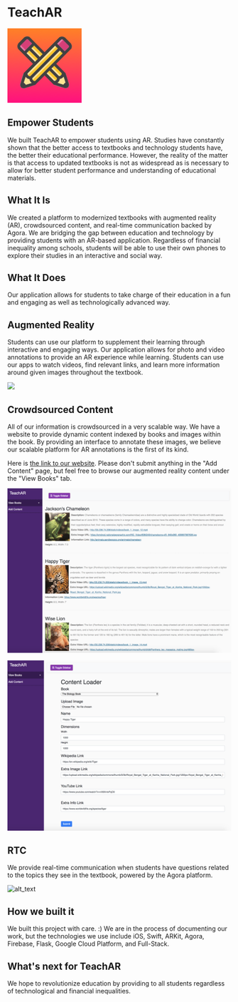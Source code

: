 # TeachAR

![alt text](Assets/logo.png "TeachAR Logo")


## Empower Students

We built TeachAR to empower students using AR. Studies have constantly shown that the better access to textbooks and technology students have, the better their educational performance. However, the reality of the matter is that access to updated textbooks is not as widespread as is necessary to allow for better student performance and understanding of educational materials.

## What It Is

We created a platform to modernized textbooks with augmented reality (AR), crowdsourced content, and real-time communication backed by Agora. We are bridging the gap between education and technology by providing students with an AR-based application. Regardless of financial inequality among schools, students will be able to use their own phones to explore their studies in an interactive and social way.

## What It Does

Our application allows for students to take charge of their education in a fun and engaging as well as technologically advanced way.

## Augmented Reality

Students can use our platform to supplement their learning through interactive and engaging ways. Our application allows for photo and video annotations to provide an AR experience while learning. Students can use our apps to watch videos, find relevant links, and learn more information around given images throughout the textbook.

![](https://media.giphy.com/media/21SpqV0OkSEYMeuMQB/giphy.gif)

## Crowdsourced Content

All of our information is crowdsourced in a very scalable way. We have a website to provide dynamic content indexed by books and images within the book. By providing an interface to annotate these images, we believe our scalable platform for AR annotations is the first of its kind.

Here is [the link to our website](http://35.236.74.206/). Please don't submit anything in the "Add Content" page, but feel free to browse our augmented reality content under the "View Books" tab.

![alt text](Assets/annotation_view.png "Annotation View")

![alt text](Assets/content_loader.png "Content Loader")

## RTC

We provide real-time communication when students have questions related to the topics they see in the textbook, powered by the Agora platform.

![alt_text](http://gifimgs.com/res/0718/5b5e1aae7a6e3076596256.gif)

## How we built it

We built this project with care. :) We are in the process of documenting our work, but the technologies we use include iOS, Swift, ARKit, Agora, Firebase, Flask, Google Cloud Platform, and Full-Stack.

## What's next for TeachAR

We hope to revolutionize education by providing to all students regardless of technological and financial inequalities.
